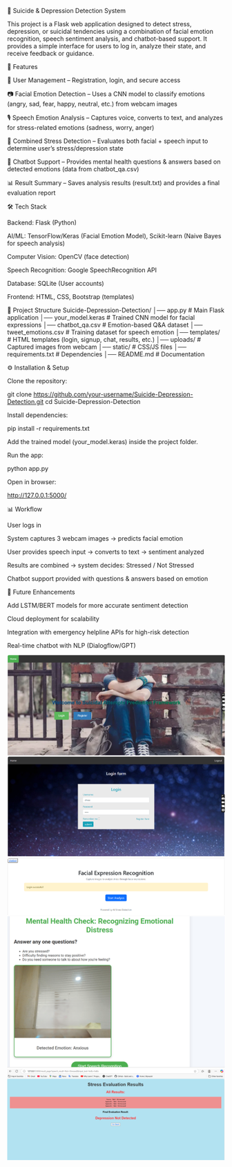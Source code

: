 🧠 Suicide & Depression Detection System

This project is a Flask web application designed to detect stress, depression, or suicidal tendencies using a combination of facial emotion recognition, speech sentiment analysis, and chatbot-based support. It provides a simple interface for users to log in, analyze their state, and receive feedback or guidance.

🚀 Features

👤 User Management – Registration, login, and secure access

📷 Facial Emotion Detection – Uses a CNN model to classify emotions (angry, sad, fear, happy, neutral, etc.) from webcam images

🎙 Speech Emotion Analysis – Captures voice, converts to text, and analyzes for stress-related emotions (sadness, worry, anger)

📝 Combined Stress Detection – Evaluates both facial + speech input to determine user’s stress/depression state

🤖 Chatbot Support – Provides mental health questions & answers based on detected emotions (data from chatbot_qa.csv)

📊 Result Summary – Saves analysis results (result.txt) and provides a final evaluation report

🛠️ Tech Stack

Backend: Flask (Python)

AI/ML: TensorFlow/Keras (Facial Emotion Model), Scikit-learn (Naive Bayes for speech analysis)

Computer Vision: OpenCV (face detection)

Speech Recognition: Google SpeechRecognition API

Database: SQLite (User accounts)

Frontend: HTML, CSS, Bootstrap (templates)

📂 Project Structure
Suicide-Depression-Detection/
│── app.py                  # Main Flask application
│── your_model.keras        # Trained CNN model for facial expressions
│── chatbot_qa.csv          # Emotion-based Q&A dataset
│── tweet_emotions.csv      # Training dataset for speech emotion
│── templates/              # HTML templates (login, signup, chat, results, etc.)
│── uploads/                # Captured images from webcam
│── static/                 # CSS/JS files
│── requirements.txt        # Dependencies
│── README.md               # Documentation

⚙️ Installation & Setup

Clone the repository:

git clone https://github.com/your-username/Suicide-Depression-Detection.git
cd Suicide-Depression-Detection


Install dependencies:

pip install -r requirements.txt


Add the trained model (your_model.keras) inside the project folder.

Run the app:

python app.py


Open in browser:

http://127.0.0.1:5000/

📊 Workflow

User logs in

System captures 3 webcam images → predicts facial emotion

User provides speech input → converts to text → sentiment analyzed

Results are combined → system decides: Stressed / Not Stressed

Chatbot support provided with questions & answers based on emotion

📌 Future Enhancements

Add LSTM/BERT models for more accurate sentiment detection

Cloud deployment for scalability


Integration with emergency helpline APIs for high-risk detection

Real-time chatbot with NLP (Dialogflow/GPT)

![home](https://github.com/latha-shree/Suicide-Depression-Detection-System/blob/main/home.png)
![login](https://github.com/latha-shree/Suicide-Depression-Detection-System/blob/main/login.png)
![any](https://github.com/latha-shree/Suicide-Depression-Detection-System/blob/main/analys.png)
![face](https://github.com/latha-shree/Suicide-Depression-Detection-System/blob/main/face.png)
![stress](https://github.com/latha-shree/Suicide-Depression-Detection-System/blob/main/stress_result.png)

